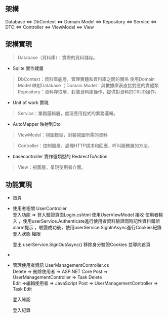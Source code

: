 ## 架構 
Database <=> DbContext  <=> Domain Model  <=> Repository <=> Service <=> DTO <=> Controller <=> ViewModel <=> View
## 架構實現
>Database（資料庫）：實際的資料儲存。   
- Sqlite 實作建置
>DbContext：資料庫底層，管理實體和資料庫之間的關係
 使用Domain Model 映射Database（
>Domain Model：與數據庫表直接對應的實體類 
>Repository：資料存取層，封裝資料庫操作，提供對資料的CRUD操作。
 - Unit of work 實現
>Service：業務邏輯層，處理應用程式的業務邏輯。  
 - AutoMapper 映射到Dto
  
>ViewModel：視圖模型，封裝視圖所需的資料

>Controller：控制器層，處理HTTP請求和回應，呼叫服務層的方法。
 - basecontroller 實作强類型的 RedirectToAction

>View：視圖層，呈現使用者介面。

## 功能實現

- 首頁
- 使用者相關 UserController  
  登入功能 => 登入驗證頁面Login.cshtml
  使用UserViewModel 接收 使用者輸入  ，使用userService.Authenticate進行使用者資料驗證同時記性資料錯誤alarm提示
  ，驗證成功後，使用userService.SignInAsync進行Cookies紀錄登入狀態 權限  

  登出 userService.SignOutAsync() 移除身分驗證Cookies 並導向首頁
-
 - 管理使用者資訊 UserManagementController.cs  
Delete => 刪除使用者 =>  ASP.NET Core Post => UserManagementController => Task<IActionResult> Delete  
Edit =>編輯使用者 =>  JavaScript Post => UserManagementController => Task<IActionResult> Edit  


   
   登入確認  
     
   登入紀錄
